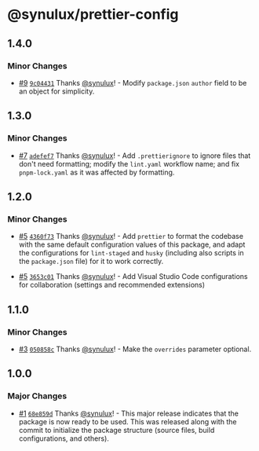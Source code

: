 # @synulux/prettier-config

## 1.4.0

### Minor Changes

- [#9](https://github.com/synulux/prettier-config/pull/9) [`9c04431`](https://github.com/synulux/prettier-config/commit/9c0443134e0b482441a5ea211bb08fcd6e92ec43) Thanks [@synulux](https://github.com/synulux)! - Modify `package.json` `author` field to be an object for simplicity.

## 1.3.0

### Minor Changes

- [#7](https://github.com/synulux/prettier-config/pull/7) [`adefef7`](https://github.com/synulux/prettier-config/commit/adefef7ad4b1a0c3441dc4516dd2fd8c61f7f661) Thanks [@synulux](https://github.com/synulux)! - Add `.prettierignore` to ignore files that don't need formatting; modify the `lint.yaml` workflow name; and fix `pnpm-lock.yaml` as it was affected by formatting.

## 1.2.0

### Minor Changes

- [#5](https://github.com/synulux/prettier-config/pull/5) [`4360f73`](https://github.com/synulux/prettier-config/commit/4360f73b069eba6a07d362bd9eddd29df5b53d15) Thanks [@synulux](https://github.com/synulux)! - Add `prettier` to format the codebase with the same default configuration values of this package, and adapt the configurations for `lint-staged` and `husky` (including also scripts in the `package.json` file) for it to work correctly.

- [#5](https://github.com/synulux/prettier-config/pull/5) [`3653c01`](https://github.com/synulux/prettier-config/commit/3653c011d23d5f1921b0e2d18f1b680dce6377ad) Thanks [@synulux](https://github.com/synulux)! - Add Visual Studio Code configurations for collaboration (settings and recommended extensions)

## 1.1.0

### Minor Changes

- [#3](https://github.com/synulux/prettier-config/pull/3) [`050858c`](https://github.com/synulux/prettier-config/commit/050858c322d02477e48319fe3d14453adfd8268f) Thanks [@synulux](https://github.com/synulux)! - Make the `overrides` parameter optional.

## 1.0.0

### Major Changes

- [#1](https://github.com/synulux/prettier-config/pull/1) [`68e859d`](https://github.com/synulux/prettier-config/commit/68e859db2e11e5a94efb4963ad9144d935784cad) Thanks [@synulux](https://github.com/synulux)! - This major release indicates that the package is now ready to be used. This was released along with the commit to initialize the package structure (source files, build configurations, and others).
